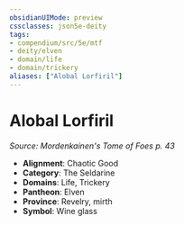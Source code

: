 ```yaml
---
obsidianUIMode: preview
cssclasses: json5e-deity
tags:
- compendium/src/5e/mtf
- deity/elven
- domain/life
- domain/trickery
aliases: ["Alobal Lorfiril"]
---
```

# Alobal Lorfiril
*Source: Mordenkainen's Tome of Foes p. 43* 

- **Alignment**: Chaotic Good
- **Category**: The Seldarine
- **Domains**: Life, Trickery
- **Pantheon**: Elven
- **Province**: Revelry, mirth
- **Symbol**: Wine glass